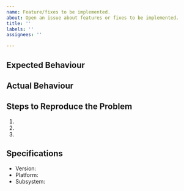 ```yaml
---
name: Feature/fixes to be implemented.
about: Open an issue about features or fixes to be implemented.
title: ''
labels: ''
assignees: ''

---
```


## Expected Behaviour


## Actual Behaviour


## Steps to Reproduce the Problem

  1.
  1.
  1.

## Specifications

  - Version:
  - Platform:
  - Subsystem:
